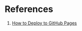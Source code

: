 # References
1. [How to Deploy to GitHub Pages](https://docusaurus.io/docs/deployment#deploying-to-github-pages)